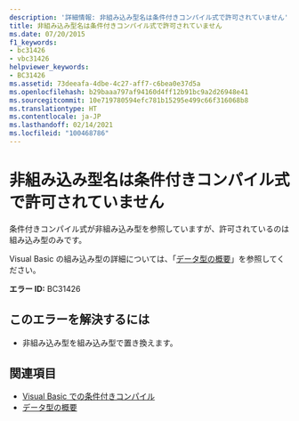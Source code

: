 ```yaml
---
description: '詳細情報: 非組み込み型名は条件付きコンパイル式で許可されていません'
title: 非組み込み型名は条件付きコンパイル式で許可されていません
ms.date: 07/20/2015
f1_keywords:
- bc31426
- vbc31426
helpviewer_keywords:
- BC31426
ms.assetid: 73deeafa-4dbe-4c27-aff7-c6bea0e37d5a
ms.openlocfilehash: b29baaa797af94160d4ff12b91bc9a2d26948e41
ms.sourcegitcommit: 10e719780594efc781b15295e499c66f316068b8
ms.translationtype: HT
ms.contentlocale: ja-JP
ms.lasthandoff: 02/14/2021
ms.locfileid: "100468786"
---
```

# <a name="non-intrinsic-type-names-are-not-allowed-in-conditional-compilation-expressions"></a>非組み込み型名は条件付きコンパイル式で許可されていません

条件付きコンパイル式が非組み込み型を参照していますが、許可されているのは組み込み型のみです。  
  
 Visual Basic の組み込み型の詳細については、「[データ型の概要](../language-reference/keywords/data-types-summary.md)」を参照してください。  
  
 **エラー ID:** BC31426  
  
## <a name="to-correct-this-error"></a>このエラーを解決するには  
  
- 非組み込み型を組み込み型で置き換えます。  
  
## <a name="see-also"></a>関連項目

- [Visual Basic での条件付きコンパイル](../programming-guide/program-structure/conditional-compilation.md)
- [データ型の概要](../language-reference/keywords/data-types-summary.md)
